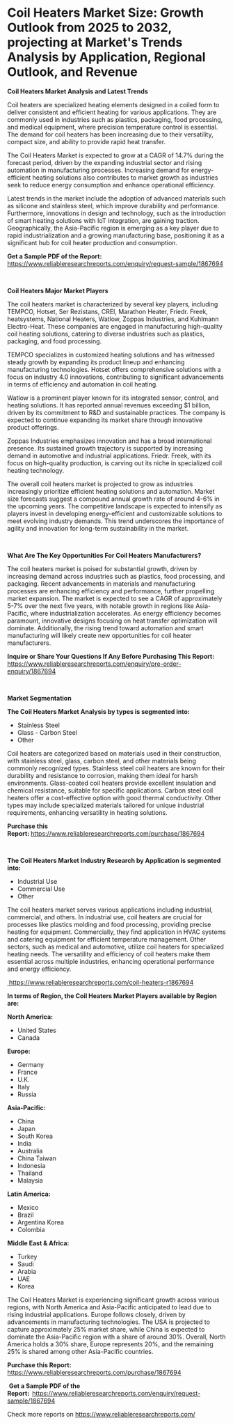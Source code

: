 <p><h1>Coil Heaters Market Size: Growth Outlook from 2025 to 2032, projecting at Market's Trends Analysis by Application, Regional Outlook, and Revenue</h1></p><p><strong>Coil Heaters Market Analysis and Latest Trends</strong></p>
<p><p>Coil heaters are specialized heating elements designed in a coiled form to deliver consistent and efficient heating for various applications. They are commonly used in industries such as plastics, packaging, food processing, and medical equipment, where precision temperature control is essential. The demand for coil heaters has been increasing due to their versatility, compact size, and ability to provide rapid heat transfer.</p><p>The Coil Heaters Market is expected to grow at a CAGR of 14.7% during the forecast period, driven by the expanding industrial sector and rising automation in manufacturing processes. Increasing demand for energy-efficient heating solutions also contributes to market growth as industries seek to reduce energy consumption and enhance operational efficiency.  </p><p>Latest trends in the market include the adoption of advanced materials such as silicone and stainless steel, which improve durability and performance. Furthermore, innovations in design and technology, such as the introduction of smart heating solutions with IoT integration, are gaining traction. Geographically, the Asia-Pacific region is emerging as a key player due to rapid industrialization and a growing manufacturing base, positioning it as a significant hub for coil heater production and consumption.</p></p>
<p><strong>Get a Sample PDF of the Report:&nbsp;</strong> <a href="https://www.reliableresearchreports.com/enquiry/request-sample/1867694?utm_campaign=2251&utm_medium=2&utm_source=Github&utm_content=ia&utm_term=10042025&utm_id=coil-heaters">https://www.reliableresearchreports.com/enquiry/request-sample/1867694</a></p>
<p>&nbsp;</p>
<p><strong>Coil Heaters Major Market Players</strong></p>
<p><p>The coil heaters market is characterized by several key players, including TEMPCO, Hotset, Ser Rezistans, CREI, Marathon Heater, Friedr. Freek, heatsystems, National Heaters, Watlow, Zoppas Industries, and Kuhlmann Electro-Heat. These companies are engaged in manufacturing high-quality coil heating solutions, catering to diverse industries such as plastics, packaging, and food processing.</p><p>TEMPCO specializes in customized heating solutions and has witnessed steady growth by expanding its product lineup and enhancing manufacturing technologies. Hotset offers comprehensive solutions with a focus on industry 4.0 innovations, contributing to significant advancements in terms of efficiency and automation in coil heating.</p><p>Watlow is a prominent player known for its integrated sensor, control, and heating solutions. It has reported annual revenues exceeding $1 billion, driven by its commitment to R&D and sustainable practices. The company is expected to continue expanding its market share through innovative product offerings.</p><p>Zoppas Industries emphasizes innovation and has a broad international presence. Its sustained growth trajectory is supported by increasing demand in automotive and industrial applications. Friedr. Freek, with its focus on high-quality production, is carving out its niche in specialized coil heating technology.</p><p>The overall coil heaters market is projected to grow as industries increasingly prioritize efficient heating solutions and automation. Market size forecasts suggest a compound annual growth rate of around 4-6% in the upcoming years. The competitive landscape is expected to intensify as players invest in developing energy-efficient and customizable solutions to meet evolving industry demands. This trend underscores the importance of agility and innovation for long-term sustainability in the market.</p></p>
<p>&nbsp;</p>
<p><strong>What Are The Key Opportunities For Coil Heaters Manufacturers?</strong></p>
<p><p>The coil heaters market is poised for substantial growth, driven by increasing demand across industries such as plastics, food processing, and packaging. Recent advancements in materials and manufacturing processes are enhancing efficiency and performance, further propelling market expansion. The market is expected to see a CAGR of approximately 5-7% over the next five years, with notable growth in regions like Asia-Pacific, where industrialization accelerates. As energy efficiency becomes paramount, innovative designs focusing on heat transfer optimization will dominate. Additionally, the rising trend toward automation and smart manufacturing will likely create new opportunities for coil heater manufacturers.</p></p>
<p><strong>Inquire or Share Your Questions If Any Before Purchasing This Report:</strong> <a href="https://www.reliableresearchreports.com/enquiry/pre-order-enquiry/1867694?utm_campaign=2251&utm_medium=2&utm_source=Github&utm_content=ia&utm_term=10042025&utm_id=coil-heaters">https://www.reliableresearchreports.com/enquiry/pre-order-enquiry/1867694</a></p>
<p>&nbsp;</p>
<p><strong>Market Segmentation</strong></p>
<p><strong>The Coil Heaters Market Analysis by types is segmented into:</strong></p>
<p><ul><li>Stainless Steel</li><li>Glass - Carbon Steel</li><li>Other</li></ul></p>
<p><p>Coil heaters are categorized based on materials used in their construction, with stainless steel, glass, carbon steel, and other materials being commonly recognized types. Stainless steel coil heaters are known for their durability and resistance to corrosion, making them ideal for harsh environments. Glass-coated coil heaters provide excellent insulation and chemical resistance, suitable for specific applications. Carbon steel coil heaters offer a cost-effective option with good thermal conductivity. Other types may include specialized materials tailored for unique industrial requirements, enhancing versatility in heating solutions.</p></p>
<p><strong>Purchase this Report:&nbsp;</strong><a href="https://www.reliableresearchreports.com/purchase/1867694?utm_campaign=2251&utm_medium=2&utm_source=Github&utm_content=ia&utm_term=10042025&utm_id=coil-heaters">https://www.reliableresearchreports.com/purchase/1867694</a></p>
<p>&nbsp;</p>
<p><strong>The Coil Heaters Market Industry Research by Application is segmented into:</strong></p>
<p><ul><li>Industrial Use</li><li>Commercial Use</li><li>Other</li></ul></p>
<p><p>The coil heaters market serves various applications including industrial, commercial, and others. In industrial use, coil heaters are crucial for processes like plastics molding and food processing, providing precise heating for equipment. Commercially, they find application in HVAC systems and catering equipment for efficient temperature management. Other sectors, such as medical and automotive, utilize coil heaters for specialized heating needs. The versatility and efficiency of coil heaters make them essential across multiple industries, enhancing operational performance and energy efficiency.</p></p>
<p><a href="https://www.reliableresearchreports.com/coil-heaters-r1867694?utm_campaign=2251&utm_medium=2&utm_source=Github&utm_content=ia&utm_term=10042025&utm_id=coil-heaters">&nbsp;https://www.reliableresearchreports.com/coil-heaters-r1867694</a></p>
<p><strong>In terms of Region, the Coil Heaters Market Players available by Region are:</strong></p>
<p>
    <p> <strong> North America: </strong>
        <ul>
            <li>United States</li>
            <li>Canada</li>
        </ul>
        </p> 
    <p> <strong> Europe: </strong>
        <ul>
            <li>Germany</li>
            <li>France</li>
            <li>U.K.</li>
            <li>Italy</li>
            <li>Russia</li>
        </ul>
        </p> 
    <p> <strong> Asia-Pacific: </strong>
        <ul>
            <li>China</li>
            <li>Japan</li>
            <li>South Korea</li>
            <li>India</li>
            <li>Australia</li>
            <li>China Taiwan</li>
            <li>Indonesia</li>
            <li>Thailand</li>
            <li>Malaysia</li>
        </ul>
        </p> 
    <p> <strong> Latin America: </strong>
        <ul>
            <li>Mexico</li>
            <li>Brazil</li>
            <li>Argentina Korea</li>
            <li>Colombia</li>
        </ul>
        </p> 
    <p> <strong> Middle East & Africa: </strong>
        <ul>
            <li>Turkey</li>
            <li>Saudi</li>
            <li>Arabia</li>
            <li>UAE</li>
            <li>Korea</li>
        </ul>
    </p>
    </p>
<p><p>The Coil Heaters Market is experiencing significant growth across various regions, with North America and Asia-Pacific anticipated to lead due to rising industrial applications. Europe follows closely, driven by advancements in manufacturing technologies. The USA is projected to capture approximately 25% market share, while China is expected to dominate the Asia-Pacific region with a share of around 30%. Overall, North America holds a 30% share, Europe represents 20%, and the remaining 25% is shared among other Asia-Pacific countries.</p></p>
<p><strong>Purchase this Report: </strong><a href="https://www.reliableresearchreports.com/purchase/1867694?utm_campaign=2251&utm_medium=2&utm_source=Github&utm_content=ia&utm_term=10042025&utm_id=coil-heaters">https://www.reliableresearchreports.com/purchase/1867694</a></p>
<p>&nbsp;<strong>Get a Sample PDF of the Report:&nbsp;&nbsp;</strong><a href="https://www.reliableresearchreports.com/enquiry/request-sample/1867694?utm_campaign=2251&utm_medium=2&utm_source=Github&utm_content=ia&utm_term=10042025&utm_id=coil-heaters">https://www.reliableresearchreports.com/enquiry/request-sample/1867694</a></p>
<p><strong></strong></p>
<p>Check more reports on <a href="https://www.reliableresearchreports.com/?utm_campaign=2251&utm_medium=2&utm_source=Github&utm_content=ia&utm_term=10042025&utm_id=coil-heaters">https://www.reliableresearchreports.com/</a></p>